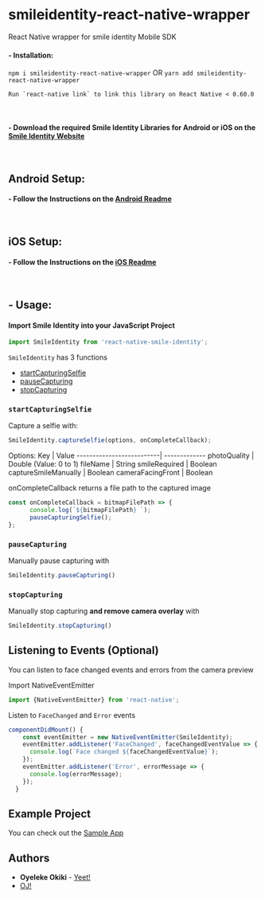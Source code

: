 # smileidentity-react-native-wrapper
React Native wrapper for smile identity Mobile SDK
&nbsp;
#### -  Installation:
`npm i smileidentity-react-native-wrapper` OR `yarn add smileidentity-react-native-wrapper`
```
Run `react-native link` to link this library on React Native < 0.60.0
```
&nbsp;
#### -  Download the required Smile Identity Libraries for Android or iOS on the [Smile Identity Website](https://test-smileid.herokuapp.com/sdk)
&nbsp;
## Android Setup:
#### -  Follow the Instructions on the [Android Readme](https://github.com/PiggyTech/smileidentity-react-native-wrapper/tree/master/android)
&nbsp;
## iOS Setup:
#### -  Follow the Instructions on the [iOS Readme](https://github.com/PiggyTech/smileidentity-react-native-wrapper/tree/master/ios)
&nbsp;


## -  Usage:  

#### Import Smile Identity into your JavaScript Project

```javascript
import SmileIdentity from 'react-native-smile-identity';
```

`SmileIdentity` has 3 functions
- [startCapturingSelfie](#startCapturingSelfie)
- [pauseCapturing](#pauseCapturing)
- [stopCapturing](#stopCapturing)

### `startCapturingSelfie`
Capture a selfie with:
```javascript
SmileIdentity.captureSelfie(options, onCompleteCallback);
```

Options:
Key                       | Value 
--------------------------| -------------
photoQuality              | Double (Value: 0 to 1)
fileName                  | String
smileRequired             | Boolean
captureSmileManually      | Boolean
cameraFacingFront         | Boolean


onCompleteCallback returns a file path to the captured image
```javascript
const onCompleteCallback = bitmapFilePath => {
      console.log(`${bitmapFilePath} `);
      pauseCapturingSelfie();
};
```

### `pauseCapturing`
Manually pause capturing with
```javascript
SmileIdentity.pauseCapturing()
```

### `stopCapturing`
Manually stop capturing **and remove camera overlay** with
```javascript
SmileIdentity.stopCapturing()
```

## Listening to Events (Optional)
You can listen to face changed events and errors from the camera preview

Import NativeEventEmitter
```javascript
import {NativeEventEmitter} from 'react-native';
```

Listen to `FaceChanged` and `Error` events

```javascript
componentDidMount() {
    const eventEmitter = new NativeEventEmitter(SmileIdentity);
    eventEmitter.addListener('FaceChanged', faceChangedEventValue => {
      console.log(`Face changed ${faceChangedEventValue}`);
    });
    eventEmitter.addListener('Error', errorMessage => {
      console.log(errorMessage);
    });
  }
  ```
  
## Example Project
You can check out the [Sample App](https://github.com/PiggyTech/smileidentity-react-native-wrapper/tree/master/testApp)

## Authors

* **Oyeleke Okiki** - [Yeet!](http://oyelekeokiki.com)
* [OJ!](mailto:oj@piggyvest.com)

